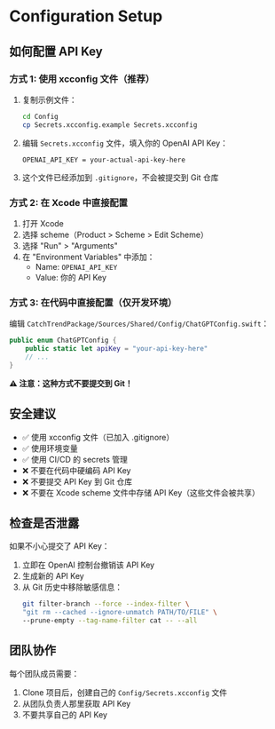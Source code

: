 # Configuration Setup

## 如何配置 API Key

### 方式 1: 使用 xcconfig 文件（推荐）

1. 复制示例文件：
   ```bash
   cd Config
   cp Secrets.xcconfig.example Secrets.xcconfig
   ```

2. 编辑 `Secrets.xcconfig` 文件，填入你的 OpenAI API Key：
   ```
   OPENAI_API_KEY = your-actual-api-key-here
   ```

3. 这个文件已经添加到 `.gitignore`，不会被提交到 Git 仓库

### 方式 2: 在 Xcode 中直接配置

1. 打开 Xcode
2. 选择 scheme（Product > Scheme > Edit Scheme）
3. 选择 "Run" > "Arguments"
4. 在 "Environment Variables" 中添加：
   - Name: `OPENAI_API_KEY`
   - Value: 你的 API Key

### 方式 3: 在代码中直接配置（仅开发环境）

编辑 `CatchTrendPackage/Sources/Shared/Config/ChatGPTConfig.swift`：

```swift
public enum ChatGPTConfig {
    public static let apiKey = "your-api-key-here"
    // ...
}
```

**⚠️ 注意：这种方式不要提交到 Git！**

## 安全建议

- ✅ 使用 xcconfig 文件（已加入 .gitignore）
- ✅ 使用环境变量
- ✅ 使用 CI/CD 的 secrets 管理
- ❌ 不要在代码中硬编码 API Key
- ❌ 不要提交 API Key 到 Git 仓库
- ❌ 不要在 Xcode scheme 文件中存储 API Key（这些文件会被共享）

## 检查是否泄露

如果不小心提交了 API Key：

1. 立即在 OpenAI 控制台撤销该 API Key
2. 生成新的 API Key
3. 从 Git 历史中移除敏感信息：
   ```bash
   git filter-branch --force --index-filter \
   "git rm --cached --ignore-unmatch PATH/TO/FILE" \
   --prune-empty --tag-name-filter cat -- --all
   ```

## 团队协作

每个团队成员需要：
1. Clone 项目后，创建自己的 `Config/Secrets.xcconfig` 文件
2. 从团队负责人那里获取 API Key
3. 不要共享自己的 API Key
